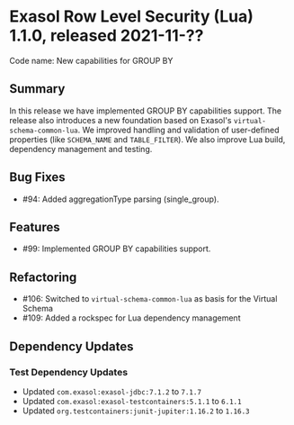 # Exasol Row Level Security (Lua) 1.1.0, released 2021-11-??

Code name: New capabilities for GROUP BY

## Summary

In this release we have implemented GROUP BY capabilities support. The release also introduces a new foundation based on Exasol's `virtual-schema-common-lua`. We improved handling and validation of user-defined properties (like `SCHEMA_NAME` and `TABLE_FILTER`). We also improve Lua build, dependency management and testing.

## Bug Fixes

* #94: Added aggregationType parsing (single_group).

## Features 

* #99: Implemented GROUP BY capabilities support.

## Refactoring

* #106: Switched to `virtual-schema-common-lua` as basis for the Virtual Schema
* #109: Added a rockspec for Lua dependency management

## Dependency Updates

### Test Dependency Updates

* Updated `com.exasol:exasol-jdbc:7.1.2` to `7.1.7`
* Updated `com.exasol:exasol-testcontainers:5.1.1` to `6.1.1`
* Updated `org.testcontainers:junit-jupiter:1.16.2` to `1.16.3`
